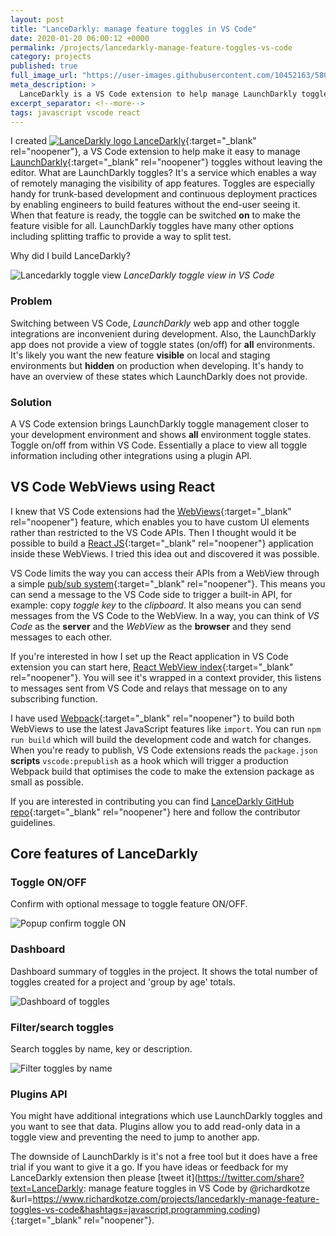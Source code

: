 ```yaml
---
layout: post
title: "LanceDarkly: manage feature toggles in VS Code"
date: 2020-01-20 06:00:12 +0000
permalink: /projects/lancedarkly-manage-feature-toggles-vs-code
category: projects
published: true
full_image_url: "https://user-images.githubusercontent.com/10452163/58038723-ae054500-7b28-11e9-8799-2d7b5b9a72b1.png"
meta_description: >
  LanceDarkly is a VS Code extension to help manage LaunchDarkly toggles
excerpt_separator: <!--more-->
tags: javascript vscode react
---
```


I created [![LanceDarkly logo](https://user-images.githubusercontent.com/10452163/58038609-3d5e2880-7b28-11e9-9a6c-d219a9a617e0.png) LanceDarkly](https://marketplace.visualstudio.com/items?itemName=RichardKotze.lancedarkly){:target="\_blank" rel="noopener"}, a VS Code extension to help make it easy to manage [LaunchDarkly](https://launchdarkly.com/){:target="\_blank" rel="noopener"} toggles without leaving the editor. What are LaunchDarkly toggles? It's a service which enables a way of remotely managing the visibility of app features. Toggles are especially handy for trunk-based development and continuous deployment practices by enabling engineers to build features without the end-user seeing it. When that feature is ready, the toggle can be switched **on** to make the feature visible for all. LaunchDarkly toggles have many other options including splitting traffic to provide a way to split test.

Why did I build LanceDarkly?

<!--more-->

![Lancedarkly toggle view](https://user-images.githubusercontent.com/10452163/58038723-ae054500-7b28-11e9-8799-2d7b5b9a72b1.png)
_LanceDarkly toggle view in VS Code_

### Problem

Switching between VS Code, _LaunchDarkly_ web app and other toggle integrations are inconvenient during development. Also, the LaunchDarkly app does not provide a view of toggle states (on/off) for **all** environments. It's likely you want the new feature **visible** on local and staging environments but **hidden** on production when developing. It's handy to have an overview of these states which LaunchDarkly does not provide.

### Solution

A VS Code extension brings LaunchDarkly toggle management closer to your development environment and shows **all** environment toggle states. Toggle on/off from within VS Code. Essentially a place to view all toggle information including other integrations using a plugin API.

## VS Code WebViews using React

I knew that VS Code extensions had the [WebViews](https://code.visualstudio.com/api/extension-guides/webview){:target="\_blank" rel="noopener"} feature, which enables you to have custom UI elements rather than restricted to the VS Code APIs. Then I thought would it be possible to build a [React JS](https://reactjs.org/){:target="\_blank" rel="noopener"} application inside these WebViews. I tried this idea out and discovered it was possible.

VS Code limits the way you can access their APIs from a WebView through a simple [pub/sub system](https://medium.com/better-programming/the-publisher-subscriber-pattern-in-javascript-2b31b7ea075a){:target="\_blank" rel="noopener"}. This means you can send a message to the VS Code side to trigger a built-in API, for example: copy _toggle key_ to the _clipboard_. It also means you can send messages from the VS Code to the WebView. In a way, you can think of _VS Code_ as the **server** and the _WebView_ as the **browser** and they send messages to each other.

If you're interested in how I set up the React application in VS Code extension you can start here, [React WebView index](https://github.com/rkotze/lancedarkly/blob/master/src/webviews/index.js){:target="\_blank" rel="noopener"}. You will see it's wrapped in a context provider, this listens to messages sent from VS Code and relays that message on to any subscribing function.

I have used [Webpack](https://webpack.js.org/){:target="\_blank" rel="noopener"} to build both WebViews to use the latest JavaScript features like `import`. You can run `npm run build` which will build the development code and watch for changes. When you're ready to publish, VS Code extensions reads the `package.json` **scripts** `vscode:prepublish` as a hook which will trigger a production Webpack build that optimises the code to make the extension package as small as possible. 

If you are interested in contributing you can find [LanceDarkly GitHub repo](https://github.com/rkotze/lancedarkly){:target="\_blank" rel="noopener"} here and follow the contributor guidelines.

## Core features of LanceDarkly

### Toggle ON/OFF

Confirm with optional message to toggle feature ON/OFF.

![Popup confirm toggle ON](https://user-images.githubusercontent.com/10452163/58038930-3c79c680-7b29-11e9-91d7-b8d418ce5aa3.png)

### Dashboard

Dashboard summary of toggles in the project. It shows the total number of toggles created for a project and 'group by age' totals. 

![Dashboard of toggles](https://user-images.githubusercontent.com/10452163/58039054-8b276080-7b29-11e9-8c98-7589462c531d.png)

### Filter/search toggles

Search toggles by name, key or description.

![Filter toggles by name](https://user-images.githubusercontent.com/10452163/58039220-fcffaa00-7b29-11e9-8f6b-e753dfe0c40a.png)

### Plugins API

You might have additional integrations which use LaunchDarkly toggles and you want to see that data. Plugins allow you to add read-only data in a toggle view and preventing the need to jump to another app.

The downside of LaunchDarkly is it's not a free tool but it does have a free trial if you want to give it a go. If you have ideas or feedback for my LanceDarkly extension then please [tweet it](https://twitter.com/share?text=LanceDarkly: manage feature toggles in VS Code by @richardkotze &url=https://www.richardkotze.com/projects/lancedarkly-manage-feature-toggles-vs-code&hashtags=javascript,programming,coding){:target="\_blank" rel="noopener"}.
